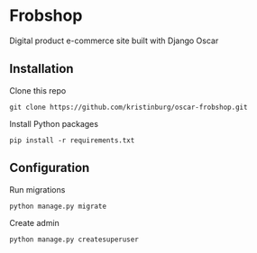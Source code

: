 # Frobshop

Digital product e-commerce site built with Django Oscar

## Installation

Clone this repo

` git clone https://github.com/kristinburg/oscar-frobshop.git `

Install Python packages

` pip install -r requirements.txt `

## Configuration

Run migrations

` python manage.py migrate `

Create admin

` python manage.py createsuperuser `
